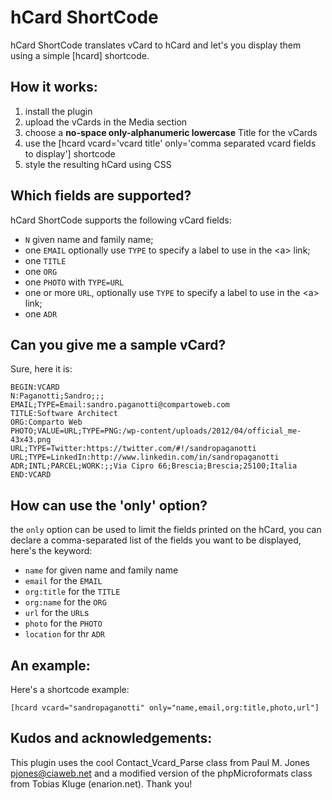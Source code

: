 # hCard ShortCode
hCard ShortCode translates vCard to hCard and let's you display them using a simple [hcard] shortcode.

## How it works:
1. install the plugin
2. upload the vCards in the Media section
3. choose a **no-space only-alphanumeric lowercase** Title for the vCards
4. use the [hcard vcard='vcard title' only='comma separated vcard fields to display'] shortcode 
5. style the resulting hCard using CSS

## Which fields are supported?
hCard ShortCode supports the following vCard fields:

* `N` given name and family name;
* one `EMAIL` optionally use `TYPE` to specify a label to use in the &lt;a&gt; link;
* one `TITLE`
* one `ORG`
* one `PHOTO` with `TYPE=URL`
* one or more `URL`, optionally use `TYPE` to specify a label to use in the &lt;a&gt; link;
* one `ADR`

## Can you give me a sample vCard?
Sure, here it is:

    BEGIN:VCARD
    N:Paganotti;Sandro;;;
    EMAIL;TYPE=Email:sandro.paganotti@compartoweb.com
    TITLE:Software Architect
    ORG:Comparto Web
    PHOTO;VALUE=URL;TYPE=PNG:/wp-content/uploads/2012/04/official_me-43x43.png
    URL;TYPE=Twitter:https://twitter.com/#!/sandropaganotti
    URL;TYPE=LinkedIn:http://www.linkedin.com/in/sandropaganotti
    ADR;INTL;PARCEL;WORK:;;Via Cipro 66;Brescia;Brescia;25100;Italia
    END:VCARD

## How can use the 'only' option?
the `only` option can be used to limit the fields printed on the hCard, you
can declare a comma-separated list of the fields you want to be displayed, here's the
keyword:

* `name` for given name and family name
* `email` for the `EMAIL`
* `org:title` for the `TITLE` 
* `org:name` for the `ORG`
* `url` for the `URL`s
* `photo` for the `PHOTO`
* `location` for thr `ADR`

## An example:
Here's a shortcode example:

    [hcard vcard="sandropaganotti" only="name,email,org:title,photo,url"]

## Kudos and acknowledgements:
This plugin uses the cool Contact_Vcard_Parse class from Paul M. Jones <pjones@ciaweb.net> and a modified version of the phpMicroformats class from Tobias Kluge (enarion.net). Thank you!
